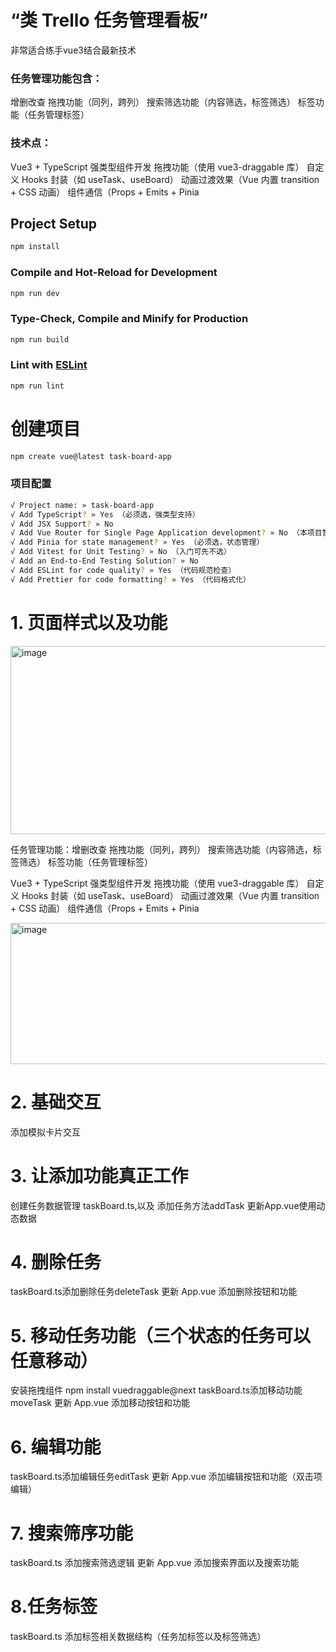 # “类 Trello 任务管理看板”
非常适合练手vue3结合最新技术

### 任务管理功能包含：
增删改查
拖拽功能（同列，跨列）
搜索筛选功能（内容筛选，标签筛选）
标签功能（任务管理标签）
### 技术点：
Vue3 + TypeScript 强类型组件开发
拖拽功能（使用 vue3-draggable 库）
自定义 Hooks 封装（如 useTask、useBoard）
动画过渡效果（Vue 内置 transition + CSS 动画）
组件通信（Props + Emits + Pinia

## Project Setup

```sh
npm install
```

### Compile and Hot-Reload for Development

```sh
npm run dev
```

### Type-Check, Compile and Minify for Production

```sh
npm run build
```

### Lint with [ESLint](https://eslint.org/)

```sh
npm run lint
```

# 创建项目

```sh
npm create vue@latest task-board-app
```

### 项目配置

```sh
√ Project name: » task-board-app
√ Add TypeScript? » Yes （必须选，强类型支持）
√ Add JSX Support? » No
√ Add Vue Router for Single Page Application development? » No （本项目暂时不需要路由）
√ Add Pinia for state management? » Yes （必须选，状态管理）
√ Add Vitest for Unit Testing? » No （入门可先不选）
√ Add an End-to-End Testing Solution? » No
√ Add ESLint for code quality? » Yes （代码规范检查）
√ Add Prettier for code formatting? » Yes （代码格式化）
```



# 1. 页面样式以及功能
<img width="529" height="301" alt="image" src="https://github.com/user-attachments/assets/6256d412-65c1-4272-989b-a282b65d659f" />


任务管理功能：增删改查
拖拽功能（同列，跨列）
搜索筛选功能（内容筛选，标签筛选）
标签功能（任务管理标签）

Vue3 + TypeScript 强类型组件开发
拖拽功能（使用 vue3-draggable 库）
自定义 Hooks 封装（如 useTask、useBoard）
动画过渡效果（Vue 内置 transition + CSS 动画）
组件通信（Props + Emits + Pinia

<img width="508" height="226" alt="image" src="https://github.com/user-attachments/assets/8ad7729c-9917-41a7-b1af-002be6351974" />


# 2. 基础交互

添加模拟卡片交互

# 3. 让添加功能真正工作

创建任务数据管理 taskBoard.ts,以及 添加任务方法addTask
更新App.vue使用动态数据

# 4. 删除任务

taskBoard.ts添加删除任务deleteTask
更新 App.vue 添加删除按钮和功能

# 5. 移动任务功能（三个状态的任务可以任意移动）

安装拖拽组件 npm install vuedraggable@next
taskBoard.ts添加移动功能moveTask
更新 App.vue 添加移动按钮和功能

# 6. 编辑功能

taskBoard.ts添加编辑任务editTask
更新 App.vue 添加编辑按钮和功能（双击项编辑）

# 7. 搜索筛序功能

taskBoard.ts 添加搜索筛选逻辑
更新 App.vue 添加搜索界面以及搜索功能

# 8.任务标签

taskBoard.ts 添加标签相关数据结构（任务加标签以及标签筛选）
